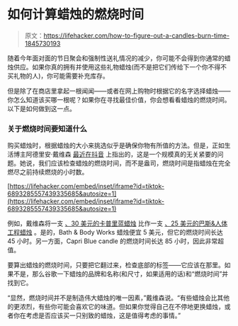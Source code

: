 # 如何计算蜡烛的燃烧时间

> 原文：<https://lifehacker.com/how-to-figure-out-a-candles-burn-time-1845730193>

随着今年面对面的节日聚会和强制性送礼情况的减少，你可能不会得到你通常的蜡烛供应。如果你真的拥有并使用这些礼物蜡烛(而不是把它们传给下一个你不得不买礼物的人)，你可能需要补充库存。



但是除了在商店里拿起一根闻闻——或者在网上购物时根据它的名字选择蜡烛——你怎么知道该买哪一根呢？如果你在寻找最佳价值，你会想看看蜡烛的燃烧时间。以下是如何做到这一点。

### 关于燃烧时间要知道什么

购买蜡烛时，根据蜡烛的大小来挑选似乎是确保你物有所值的方法。但是，正如生活博主阿德里安·戴维森 [最近在抖音](https://www.tiktok.com/@adrienedavidson/video/6893285557439335685) 上指出的，这是一个规模真的无关紧要的问题。她说，我们应该检查蜡烛的燃烧时间，而不是盎司，燃烧时间是指蜡烛在完全燃尽之前持续燃烧的小时数。

 [https://lifehacker.com/embed/inset/iframe?id=tiktok-6893285557439335685&autosize=1](https://lifehacker.com/embed/inset/iframe?id=tiktok-6893285557439335685&autosize=1) 

例如，戴维森将一支 [、30 美元的卡普里蓝蜡烛](https://fave.co/35JHDZs) 比作一支 [、25 美元的巴斯&人体工程蜡烛](https://www.bathandbodyworks.com/c/home-fragrance/all-candles) 。是的，Bath & Body Works 蜡烛便宜 5 美元，但它的燃烧时间长达 45 小时。另一方面，Capri Blue candle 的燃烧时间长达 85 小时，因此非常超值。

要算出蜡烛的燃烧时间，只要把它翻过来，检查底部的标签——它应该在那里。如果不是，那么谷歌一下蜡烛的品牌和名称(和尺寸，如果适用的话)和“燃烧时间”并找到它。

“显然，燃烧时间并不是制造伟大蜡烛的唯一因素，”戴维森说。“有些蜡烛会比其他的更浓烈，有些你可能会喜欢它的味道。但如果你觉得自己在不停地更换蜡烛，或者你在考虑是否应该买一只别致的蜡烛，这是值得考虑的事情。”